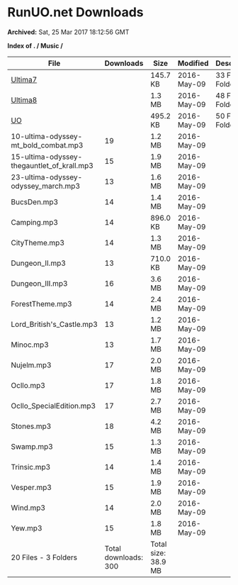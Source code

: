 # RunUO.net Downloads #

**Archived:** Sat, 25 Mar 2017 18:12:56 GMT

**Index of . / Music /**

| File |Downloads |Size |Modified |Description |
| ---- |  ---- |  ---- |  ---- |  ---- |
| [Ultima7](../Downloads.RunUO.net/Music/Ultima7/) | |145.7 KB |2016-May-09 | 33 Files - 0 Folders |
| [Ultima8](../Downloads.RunUO.net/Music/Ultima8/) | |1.3 MB |2016-May-09 | 48 Files - 0 Folders |
| [UO](../Downloads.RunUO.net/Music/UO/) | |495.2 KB |2016-May-09 | 50 Files - 0 Folders |
| 10-ultima-odyssey-mt_bold_combat.mp3 |19 |1.2 MB |2016-May-09 | |
| 15-ultima-odyssey-thegauntlet_of_krall.mp3 |15 |1.9 MB |2016-May-09 | |
| 23-ultima-odyssey-odyssey_march.mp3 |13 |1.6 MB |2016-May-09 | |
| BucsDen.mp3 |14 |1.4 MB |2016-May-09 | |
| Camping.mp3 |14 |896.0 KB |2016-May-09 | |
| CityTheme.mp3 |14 |1.3 MB |2016-May-09 | |
| Dungeon_II.mp3 |13 |710.0 KB |2016-May-09 | |
| Dungeon_III.mp3 |16 |3.6 MB |2016-May-09 | |
| ForestTheme.mp3 |14 |2.4 MB |2016-May-09 | |
| Lord_British's_Castle.mp3 |13 |1.2 MB |2016-May-09 | |
| Minoc.mp3 |13 |1.7 MB |2016-May-09 | |
| Nujelm.mp3 |17 |2.0 MB |2016-May-09 | |
| Ocllo.mp3 |17 |1.8 MB |2016-May-09 | |
| Ocllo_SpecialEdition.mp3 |17 |2.7 MB |2016-May-09 | |
| Stones.mp3 |18 |4.2 MB |2016-May-09 | |
| Swamp.mp3 |15 |1.3 MB |2016-May-09 | |
| Trinsic.mp3 |14 |1.4 MB |2016-May-09 | |
| Vesper.mp3 |15 |1.9 MB |2016-May-09 | |
| Wind.mp3 |14 |2.0 MB |2016-May-09 | |
| Yew.mp3 |15 |1.8 MB |2016-May-09 | |
| 20 Files - 3 Folders |Total downloads: 300 |Total size: 38.9 MB | | |

